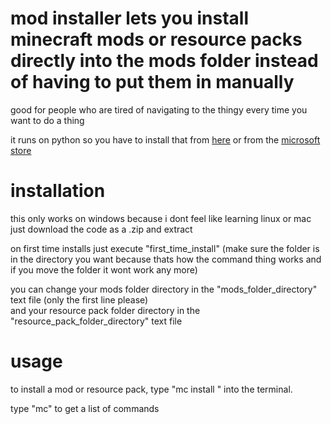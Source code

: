# mod installer lets you install minecraft mods or resource packs directly into the mods folder instead of having to put them in manually

good for people who are tired of navigating to the thingy every time you want to do a thing


it runs on python so you have to install that from <a href="https://www.python.org/downloads/">here</a> or from the <a href="https://apps.microsoft.com/search/publisher?name=Python+Software+Foundation&hl=en-us&gl=US">microsoft store</a>

# installation

this only works on windows because i dont feel like learning linux or mac<br>just download the code as a .zip and extract

on first time installs just  execute "first_time_install" (make sure the folder is in the directory you want because thats how the command thing works and if you move the folder it wont work any more)

you can change your mods folder directory in the "mods_folder_directory" text file (only the first line please)<br>and your resource pack folder directory in the "resource_pack_folder_directory" text file

# usage

to install a mod or resource pack, type "mc install <name of project>" into the terminal.

type "mc" to get a list of commands